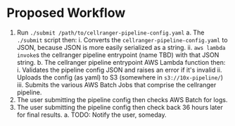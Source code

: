 # Proposed Workflow

1. Run `./submit /path/to/cellranger-pipeline-config.yaml`
    a. The `./submit` script then:
        i. Converts the `cellranger-pipeline-config.yaml` to JSON,
           because JSON is more easily serialized as a string.
        ii. `aws lambda invoke`s the cellranger pipeline entrypoint (name TBD) with that JSON string.
    b. The cellranger pipeline entrypoint AWS Lambda function then:
        i. Validates the pipeline config JSON and raises an error if it's invalid
        ii. Uploads the config (as yaml) to S3 (somewhere in `s3://10x-pipeline/`)
        iii. Submits the various AWS Batch Jobs that comprise the cellranger pipeline.
2. The user submitting the pipeline config then checks AWS Batch for logs.
3. The user submitting the pipeline config then check back 36 hours later for final results.
    a. TODO: Notify the user, someday.
